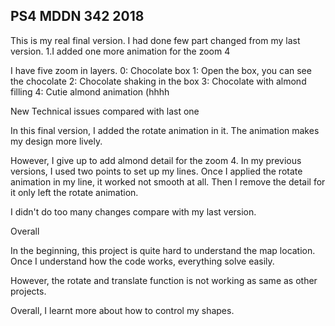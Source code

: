 ## PS4 MDDN 342 2018

This is my real final version. I had done few part changed from my last version.
1.I added one more animation for the zoom 4

I have five zoom in layers.
0: Chocolate box
1: Open the box, you can see the chocolate
2: Chocolate shaking in the box
3: Chocolate with almond filling
4: Cutie almond animation (hhhh

New Technical issues compared with last one

In this final version, I added the rotate animation in it. The animation makes my design more lively.

However, I give up to add almond detail for the zoom 4. In my previous versions, I used two points to set up my lines. Once I applied the rotate animation in my line, it worked not smooth at all. Then I remove the detail for it only left the rotate animation.

I didn't do too many changes compare with my last version.

Overall

In the beginning, this project is quite hard to understand the map location. Once I understand how the code works, everything solve easily.

However, the rotate and translate function is not working as same as other projects.

Overall, I learnt more about how to control my shapes.


